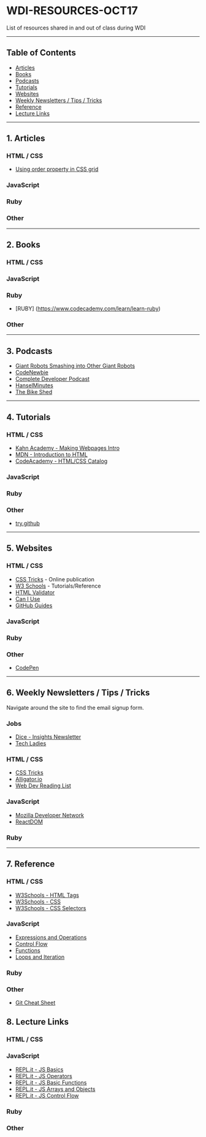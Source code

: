# WDI-RESOURCES-OCT17
List of resources shared in and out of class during WDI

---

## Table of Contents

- [Articles](#1-articles)
- [Books](#2-books)
- [Podcasts](#3-podcasts)
- [Tutorials](#4-tutorials)
- [Websites](#5-websites)
- [Weekly Newsletters / Tips / Tricks](#6-weekly-newsletters--tips--tricks)
- [Reference](#7-reference)
- [Lecture Links](#8-lecture-links)

---

## 1. Articles

### HTML / CSS
- [Using order property in CSS grid](https://www.sitepoint.com/order-align-items-grid-layout/)
### JavaScript

### Ruby

### Other

---

## 2. Books

### HTML / CSS

### JavaScript

### Ruby
- [RUBY] (https://www.codecademy.com/learn/learn-ruby)
### Other

---

## 3. Podcasts
- [Giant Robots Smashing into Other Giant Robots](http://giantrobots.fm/)
- [CodeNewbie](https://www.codenewbie.org/podcast)
- [Complete Developer Podcast](https://itunes.apple.com/us/podcast/complete-developer-podcast/id1039210992?mt=2)
- [HanselMinutes](https://www.hanselminutes.com/)
- [The Bike Shed](http://bikeshed.fm/)

---

## 4. Tutorials

### HTML / CSS
  - [Kahn Academy - Making Webpages Intro](https://www.khanacademy.org/computing/hour-of-code/hour-of-html/v/making-webpages-intro)
  - [MDN - Introduction to HTML](https://developer.mozilla.org/en-US/docs/Learn/HTML/Introduction_to_HTML)
  - [CodeAcademy - HTML/CSS Catalog](https://www.codecademy.com/catalog/language/html-css)

### JavaScript

### Ruby

### Other
- [try.github](https://try.github.io)

---

## 5. Websites

### HTML / CSS

  - [CSS Tricks](https://css-tricks.com/) - Online publication
  - [W3 Schools](https://www.w3schools.com/) - Tutorials/Reference
  - [HTML Validator](https://validator.w3.org/)
  - [Can I Use](http://caniuse.com/)
  - [GitHub Guides](https://guides.github.com/)

### JavaScript

### Ruby

### Other

 - [CodePen](https://codepen.io/)

---

## 6. Weekly Newsletters / Tips / Tricks
Navigate around the site to find the email signup form.

### Jobs

  - [Dice - Insights Newsletter](http://insights.dice.com/)
  - [Tech Ladies](https://www.hiretechladies.com/join)

### HTML / CSS

  - [CSS Tricks](https://css-tricks.com/newsletters/)
  - [Alligator.io](https://alligatorio.curated.co/)
  - [Web Dev Reading List](https://wdrl.info/)

### JavaScript

  - [Mozilla Developer Network](https://developer.mozilla.org/en-US/)
  - [ReactDOM](https://reactdom.com/)

### Ruby

---

## 7. Reference

### HTML / CSS

  - [W3Schools - HTML Tags](https://www.w3schools.com/tags/default.asp)
  - [W3Schools - CSS](https://www.w3schools.com/cssref/default.asp)
  - [W3Schools - CSS Selectors](https://www.w3schools.com/cssref/css_selectors.asp)

### JavaScript
  - [Expressions and Operations](https://developer.mozilla.org/en-US/docs/Web/JavaScript/Guide/Expressions_and_Operators)
  - [Control Flow](https://developer.mozilla.org/en-US/docs/Web/JavaScript/Guide/Control_flow_and_error_handling)
  - [Functions](https://developer.mozilla.org/en-US/docs/Web/JavaScript/Guide/Functions)
  - [Loops and Iteration](https://developer.mozilla.org/en-US/docs/Web/JavaScript/Guide/Loops_and_iteration)
### Ruby

### Other
- [Git Cheat Sheet](https://www.git-tower.com/blog/git-cheat-sheet/)

## 8. Lecture Links

### HTML / CSS

### JavaScript
- [REPL.it - JS Basics](https://repl.it/MUbr/latest)
- [REPL.it - JS Operators](https://repl.it/MVJo/0)
- [REPL.it - JS Basic Functions](https://repl.it/MVNO/2)
- [REPL.it - JS Arrays and Objects](https://repl.it/MV5I/1)
- [REPL.it - JS Control Flow](https://repl.it/MVUD/4)

### Ruby

### Other
